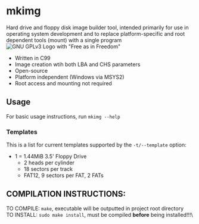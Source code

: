 # mkimg
Hard drive and floppy disk image builder tool, intended primarily for use in operating system development
and to replace platform-specific and root dependent tools (mount) with a single program\
![GNU GPLv3 Logo with "Free as in Freedom"](https://www.gnu.org/graphics/gplv3-with-text-136x68.png)
<br>
- Written in C99
- Image creation wtih both LBA and CHS parameters
- Open-source
- Platform independent (Windows via MSYS2)
- Root access and mounting not required

 
## Usage
For basic usage instructions, run `mkimg --help`<br>
### Templates
This is a list for current templates supported by the `-t/--template` option:
- 1 = 1.44MiB 3.5' Floppy Drive
    - 2 heads per cylinder
    - 18 sectors per track
    - FAT12, 9 sectors per FAT, 2 FATs


## COMPILATION INSTRUCTIONS:
TO COMPILE: `make`, executable will be outputted in project root directory\
TO INSTALL: `sudo make install`, must be compiled **before** being installed!!!\
